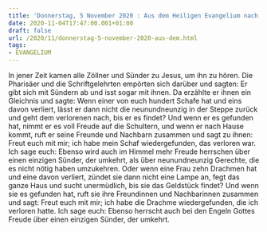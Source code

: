 ```yaml
---
title: 'Donnerstag, 5 November 2020 : Aus dem Heiligen Evangelium nach Lukas - Lk 15,1-10.'
date: 2020-11-04T17:47:00.001+01:00
draft: false
url: /2020/11/donnerstag-5-november-2020-aus-dem.html
tags: 
- EVANGELIUM
---
```


In jener Zeit kamen alle Zöllner und Sünder zu Jesus, um ihn zu hören. Die Pharisäer und die Schriftgelehrten empörten sich darüber und sagten: Er gibt sich mit Sündern ab und isst sogar mit ihnen. Da erzählte er ihnen ein Gleichnis und sagte: Wenn einer von euch hundert Schafe hat und eins davon verliert, lässt er dann nicht die neunundneunzig in der Steppe zurück und geht dem verlorenen nach, bis er es findet? Und wenn er es gefunden hat, nimmt er es voll Freude auf die Schultern, und wenn er nach Hause kommt, ruft er seine Freunde und Nachbarn zusammen und sagt zu ihnen: Freut euch mit mir; ich habe mein Schaf wiedergefunden, das verloren war. Ich sage euch: Ebenso wird auch im Himmel mehr Freude herrschen über einen einzigen Sünder, der umkehrt, als über neunundneunzig Gerechte, die es nicht nötig haben umzukehren. Oder wenn eine Frau zehn Drachmen hat und eine davon verliert, zündet sie dann nicht eine Lampe an, fegt das ganze Haus und sucht unermüdlich, bis sie das Geldstück findet? Und wenn sie es gefunden hat, ruft sie ihre Freundinnen und Nachbarinnen zusammen und sagt: Freut euch mit mir; ich habe die Drachme wiedergefunden, die ich verloren hatte. Ich sage euch: Ebenso herrscht auch bei den Engeln Gottes Freude über einen einzigen Sünder, der umkehrt.